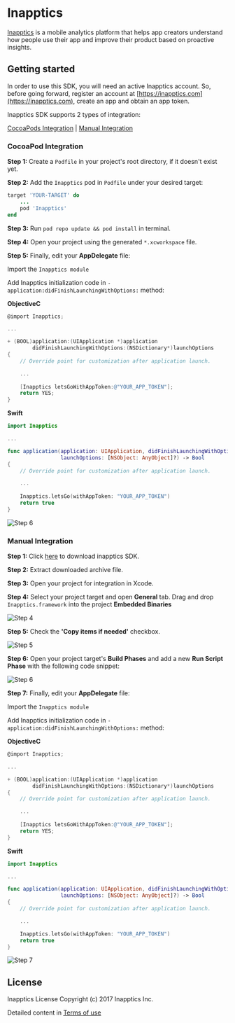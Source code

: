 # Inapptics

[Inapptics](https://inapptics.com) is a mobile analytics platform that helps app creators understand how people use their app and improve their product based on proactive insights.

## Getting started

In order to use this SDK, you will need an active Inapptics account. So, before going forward, register an account at [https://inapptics.com](https://inapptics.com), create an app and obtain an app token.

Inapptics SDK supports 2 types of integration:

[CocoaPods Integration](#user-content-integration-1) | [Manual Integration](#user-content-integration-2)

### CocoaPod Integration <a id="integration-1"></a>

**Step 1:** Create a `Podfile` in your project's root directory, if it doesn't exist yet.

**Step 2:** Add the `Inapptics` pod in `Podfile` under your desired target:

```ruby
target 'YOUR-TARGET' do
    ...
    pod 'Inapptics'
end
```

**Step 3:** Run `pod repo update && pod install` in terminal.

**Step 4:** Open your project using the generated `*.xcworkspace` file.

**Step 5:** Finally, edit your **AppDelegate** file: 

Import the `Inapptics module`

Add Inapptics initialization code in `-application:didFinishLaunchingWithOptions:` method:

**ObjectiveC**

```ObjectiveC
@import Inapptics;

...

+ (BOOL)application:(UIApplication *)application
        didFinishLaunchingWithOptions:(NSDictionary*)launchOptions
{
    // Override point for customization after application launch.

    ...
    
    [Inapptics letsGoWithAppToken:@"YOUR_APP_TOKEN"];
    return YES;
}
```

**Swift**

```Swift
import Inapptics

...

func application(application: UIApplication, didFinishLaunchingWithOptions
                 launchOptions: [NSObject: AnyObject]?) -> Bool
{
    // Override point for customization after application launch.

    ...
    
    Inapptics.letsGo(withAppToken: "YOUR_APP_TOKEN")
    return true
}
```

![Step 6](https://inapptics.com/images/docs/ios/integration/manual/app-delegate.png)



### Manual Integration  <a id="integration-2"></a>

**Step 1:** Click [here](https://s3.amazonaws.com/inapptics-cdn-ko0ld/sdk/manual/Inapptics.framework.zip) to download inapptics SDK.

**Step 2:** Extract downloaded archive file.

**Step 3:** Open your project for integration in Xcode.

**Step 4:** Select your project target and open **General** tab. Drag and drop `Inapptics.framework` into the project **Embedded Binaries**

![Step 4](https://inapptics.com/images/docs/ios/integration/manual/embedded_binaries.png)

**Step 5:** Check the **'Copy items if needed'** checkbox.

![Step 5](https://inapptics.com/images/docs/ios/integration/manual/copy_items.png)

**Step 6:** Open your project target's **Build Phases** and add a new **Run Script Phase** with the following code snippet:

![Step 6](https://inapptics.com/images/docs/ios/integration/manual/build_phase.png)

**Step 7:**  Finally, edit your **AppDelegate** file: 

Import the `Inapptics module`

Add Inapptics initialization code in `-application:didFinishLaunchingWithOptions:` method:

**ObjectiveC**

```ObjectiveC
@import Inapptics;

...

+ (BOOL)application:(UIApplication *)application
        didFinishLaunchingWithOptions:(NSDictionary*)launchOptions
{
    // Override point for customization after application launch.

    ...
    
    [Inapptics letsGoWithAppToken:@"YOUR_APP_TOKEN"];
    return YES;
}
```

**Swift**

```Swift
import Inapptics

...

func application(application: UIApplication, didFinishLaunchingWithOptions
                 launchOptions: [NSObject: AnyObject]?) -> Bool
{
    // Override point for customization after application launch.

    ...

    Inapptics.letsGo(withAppToken: "YOUR_APP_TOKEN")
    return true
}
```
          
![Step 7](https://inapptics.com/images/docs/ios/integration/manual/app-delegate.png)

## License

Inapptics License
Copyright (c) 2017 Inapptics Inc.

Detailed content in [Terms of use](https://inapptics.com/terms-of-use/)

